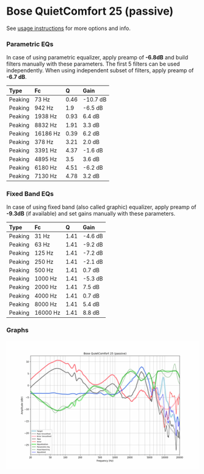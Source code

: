 # Bose QuietComfort 25 (passive)
See [usage instructions](https://github.com/jaakkopasanen/AutoEq#usage) for more options and info.

### Parametric EQs
In case of using parametric equalizer, apply preamp of **-6.8dB** and build filters manually
with these parameters. The first 5 filters can be used independently.
When using independent subset of filters, apply preamp of **-6.7 dB**.

| Type    | Fc       |    Q | Gain     |
|:--------|:---------|:-----|:---------|
| Peaking | 73 Hz    | 0.46 | -10.7 dB |
| Peaking | 942 Hz   | 1.9  | -6.5 dB  |
| Peaking | 1938 Hz  | 0.93 | 6.4 dB   |
| Peaking | 8832 Hz  | 1.91 | 3.3 dB   |
| Peaking | 16186 Hz | 0.39 | 6.2 dB   |
| Peaking | 378 Hz   | 3.21 | 2.0 dB   |
| Peaking | 3391 Hz  | 4.37 | -1.6 dB  |
| Peaking | 4895 Hz  | 3.5  | 3.6 dB   |
| Peaking | 6180 Hz  | 4.51 | -6.2 dB  |
| Peaking | 7130 Hz  | 4.78 | 3.2 dB   |

### Fixed Band EQs
In case of using fixed band (also called graphic) equalizer, apply preamp of **-9.3dB**
(if available) and set gains manually with these parameters.

| Type    | Fc       |    Q | Gain    |
|:--------|:---------|:-----|:--------|
| Peaking | 31 Hz    | 1.41 | -4.6 dB |
| Peaking | 63 Hz    | 1.41 | -9.2 dB |
| Peaking | 125 Hz   | 1.41 | -7.2 dB |
| Peaking | 250 Hz   | 1.41 | -2.1 dB |
| Peaking | 500 Hz   | 1.41 | 0.7 dB  |
| Peaking | 1000 Hz  | 1.41 | -5.3 dB |
| Peaking | 2000 Hz  | 1.41 | 7.5 dB  |
| Peaking | 4000 Hz  | 1.41 | 0.7 dB  |
| Peaking | 8000 Hz  | 1.41 | 5.4 dB  |
| Peaking | 16000 Hz | 1.41 | 8.8 dB  |

### Graphs
![](./Bose%20QuietComfort%2025%20(passive).png)